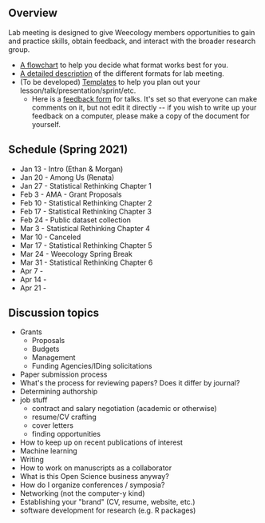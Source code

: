 ## Overview
Lab meeting is designed to give Weecology members opportunities to gain and practice skills, obtain feedback, and interact with the broader research group.
* [A flowchart](https://github.com/weecology/lab-wiki/blob/master/uploads/flowchart.png) to help you decide what format works best for you.
* [A detailed description](https://github.com/weecology/lab-wiki/wiki/WEecology:-Lab-Meeting-Format-Description) of the different formats for lab meeting.
* (To be developed) [Templates]() to help you plan out your lesson/talk/presentation/sprint/etc.
  - Here is a [feedback form](https://docs.google.com/document/d/12RS_PGXJ8-pSdakyIH1WZAsR90gWCRV4KdBzii2uy8o/edit?usp=sharing) for talks. It's set so that everyone can make comments on it, but not edit it directly -- if you wish to write up your feedback on a computer, please make a copy of the document for yourself.

## Schedule (Spring 2021)

* Jan 13 - Intro (Ethan & Morgan)
* Jan 20 - Among Us (Renata)
* Jan 27 - Statistical Rethinking Chapter 1 
* Feb 3 - AMA - Grant Proposals
* Feb 10 - Statistical Rethinking Chapter 2
* Feb 17 - Statistical Rethinking Chapter 3
* Feb 24 - Public dataset collection 
* Mar 3 - Statistical Rethinking Chapter 4
* Mar 10 - Canceled
* Mar 17 - Statistical Rethinking Chapter 5
* Mar 24 - Weecology Spring Break
* Mar 31 - Statistical Rethinking Chapter 6
* Apr 7 - 
* Apr 14 - 
* Apr 21 - 



## Discussion topics

* Grants
    * Proposals
    * Budgets
    * Management
    * Funding Agencies/IDing solicitations
* Paper submission process
* What's the process for reviewing papers? Does it differ by journal?
* Determining authorship
* job stuff
  - contract and salary negotiation (academic or otherwise)
  - resume/CV crafting
  - cover letters
  - finding opportunities
* How to keep up on recent publications of interest
* Machine learning
* Writing
* How to work on manuscripts as a collaborator
* What is this Open Science business anyway?
* How do I organize conferences / symposia?
* Networking (not the computer-y kind)
* Establishing your "brand" (CV, resume, website, etc.)
* software development for research (e.g. R packages)